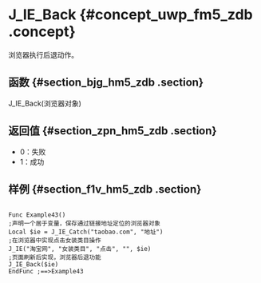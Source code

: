# J\_IE\_Back {#concept_uwp_fm5_zdb .concept}

浏览器执行后退动作。

## 函数 {#section_bjg_hm5_zdb .section}

J\_IE\_Back\(浏览器对象\)

## 返回值 {#section_zpn_hm5_zdb .section}

-   0：失败
-   1：成功

## 样例 {#section_f1v_hm5_zdb .section}

```

Func Example43()
;声明一个居于变量，保存通过链接地址定位的浏览器对象
Local $ie = J_IE_Catch("taobao.com", "地址")
;在浏览器中实现点击女装类目操作
J_IE("淘宝网", "女装类目", "点击", "", $ie)
;页面刷新后实现，浏览器后退功能
J_IE_Back($ie)
EndFunc ;==>Example43
```

